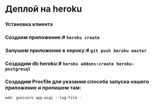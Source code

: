# Деплой на heroku
### Установка клиента
### Создаем приложение:# ``` heroku create ```
### Запушем приложение в хероку:# ```git push heroku master```
### Создадим db heroku:# ```heroku addons:create heroku-postgresql```
### Создадим Procfile для указания способа запуска нашего приложение и пропишем там: 
```web: gunicorn app.wsgi --log-file -```
